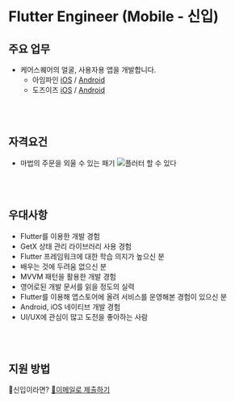 # Flutter Engineer (Mobile - 신입)

## 주요 업무

- 케어스퀘어의 얼굴, 사용자용 앱을 개발합니다.
  - 아임파인 [iOS](https://apps.apple.com/kr/app/%EC%BC%80%EC%96%B4%EC%9D%B4%EC%A6%88-careease/id1573100943) / [Android](https://play.google.com/store/apps/details?id=io.lokks.careease&hl=ko&gl=US)
  - 도즈이즈 [iOS](https://apps.apple.com/kr/app/doseease-%EB%8F%84%EC%A6%88%EC%9D%B4%EC%A6%88-%EB%8C%80%EC%83%81%EC%9E%90%EC%9A%A9/id1496893574) / [Android](https://play.google.com/store/apps/details?id=io.lokks307.doseease&hl=ko&gl=US)

<br /><br />
## 자격요건
- 마법의 주문을 외울 수 있는 패기
![플러터 할 수 있다](https://s3.ap-northeast-2.amazonaws.com/caresquare.kr-home/etc/%ED%95%A0%EC%88%98%EC%9E%88%EB%8B%A4.jpg)

<br /><br />
## 우대사항
- Flutter를 이용한 개발 경험
- GetX 상태 관리 라이브러리 사용 경험
- Flutter 프레임워크에 대한 학습 의지가 높으신 분
- 배우는 것에 두려움 없으신 분
- MVVM 패턴을 활용한 개발 경험
- 영어로된 개발 문서를 읽을 정도의 실력
- Flutter를 이용해 앱스토어에 올려 서비스를 운영해본 경험이 있으신 분
- Android, iOS 네이티브 개발 경험
- UI/UX에 관심이 많고 도전을 좋아하는 사람

<br /><br />
## 지원 방법
🚸신입이라면? [📧이메일로 제출하기](../apply/junior.md)